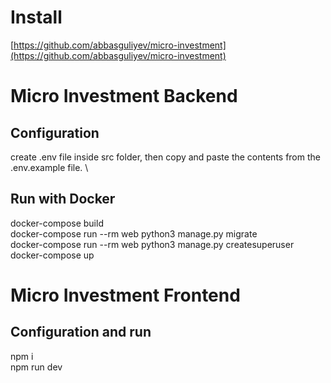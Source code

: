 # Install
[https://github.com/abbasguliyev/micro-investment](https://github.com/abbasguliyev/micro-investment)

# Micro Investment Backend
## Configuration
create .env file inside src folder, then copy and paste the contents from the .env.example file. \
## Run with Docker
docker-compose build \
docker-compose run --rm web python3 manage.py migrate \
docker-compose run --rm web python3 manage.py createsuperuser \
docker-compose up

# Micro Investment Frontend
## Configuration and run
npm i \
npm run dev